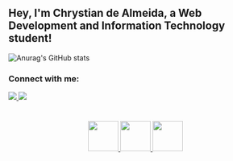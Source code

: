 <h2 align="" >Hey, I'm Chrystian de Almeida, a Web Development and Information Technology student!</h2>
<link rel="stylesheet" href="https://cdn.jsdelivr.net/gh/devicons/devicon@v2.15.1/devicon.min.css">

![Anurag's GitHub stats](https://github-readme-stats.vercel.app/api?username=ESChrystian&show_icons=true&theme=tokyonight)  

<div align="">
<h3>Connect with me:</h3>
<a href="mailto:concato@Chrystianalmeida04"> <img src="https://img.shields.io/badge/Gmail-D14836?style=for-the-badge&logo=gmail&logoColor=white" >
<a href="/https://www.instagram.com/c.almeida07"><img src="https://img.shields.io/badge/Instagram-E4405F?style=for-the-badge&logo=instagram&logoColor=white">
</div>

#
  
<p align="center"> <img  height="60" src="https://cdn.jsdelivr.net/gh/devicons/devicon/icons/css3/css3-original.svg">  <img height="60" src="https://cdn.jsdelivr.net/gh/devicons/devicon/icons/html5/html5-original.svg" />  <img height="60" src="https://cdn.jsdelivr.net/gh/devicons/devicon/icons/bootstrap/bootstrap-original.svg" />           
</p>      



